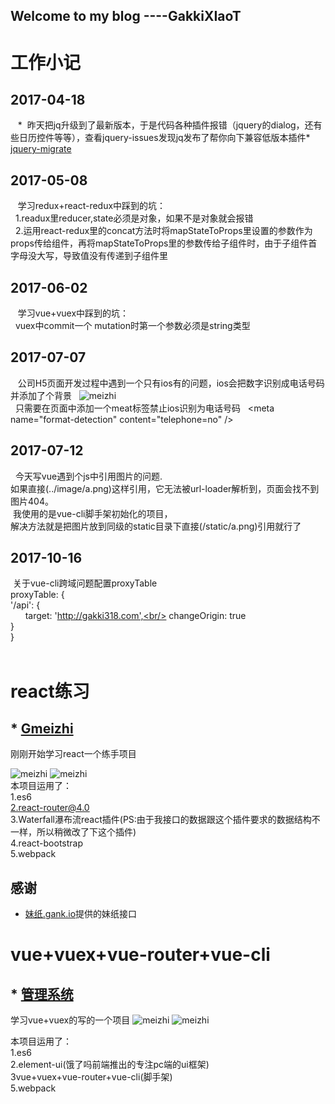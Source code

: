 ## Welcome to my blog  ----GakkiXIaoT
# 工作小记
##  2017-04-18
    *  昨天把jq升级到了最新版本，于是代码各种插件报错（jquery的dialog，还有些日历控件等等），查看jquery-issues发现jq发布了帮你向下兼容低版本插件* [jquery-migrate](https://github.com/jquery/jquery/issues/3157) 
 ## 2017-05-08
    学习redux+react-redux中踩到的坑：<br/>
    1.readux里reducer,state必须是对象，如果不是对象就会报错<br/>
    2.运用react-redux里的concat方法时将mapStateToProps里设置的参数作为props传给组件，再将mapStateToProps里的参数传给子组件时，由于子组件首字母没大写，导致值没有传递到子组件里
 ## 2017-06-02
    学习vue+vuex中踩到的坑：<br/>
    vuex中commit一个 mutation时第一个参数必须是string类型
 ## 2017-07-07
    公司H5页面开发过程中遇到一个只有ios有的问题，ios会把数字识别成电话号码并添加了个背景 
   ![meizhi](app.png)<br/>
   只需要在页面中添加一个meat标签禁止ios识别为电话号码
   &lt;meta name=&quot;format-detection&quot; content=&quot;telephone=no&quot; /&gt;
## 2017-07-12
   今天写vue遇到个js中引用图片的问题.<br/>
  如果直接(../image/a.png)这样引用，它无法被url-loader解析到，页面会找不到图片404。<br/>
  我使用的是vue-cli脚手架初始化的项目，<br/>
  解决方法就是把图片放到同级的static目录下直接(/static/a.png)引用就行了
## 2017-10-16
  关于vue-cli跨域问题配置proxyTable<br/>
  proxyTable: {<br/>
      '/api': {<br/>
        target: 'http://gakki318.com',<br/>
        changeOrigin: true<br/>
      }<br/>
    }<br/>
  
# react练习
## * [Gmeizhi](https://github.com/tyn520215/Gmeizhi)
刚刚开始学习react一个练手项目<br/>

![meizhi](11.png)
![meizhi](22.png)<br/>
本项目运用了：<br/>
1.es6<br/>
2.react-router@4.0<br/>
3.Waterfall瀑布流react插件(PS:由于我接口的数据跟这个插件要求的数据结构不一样，所以稍微改了下这个插件)<br/>
4.react-bootstrap<br/>
5.webpack<br/>
## 感谢
* [妹纸.gank.io](https://github.com/drakeet/Meizhi)提供的妹纸接口


# vue+vuex+vue-router+vue-cli
## * [管理系统](https://github.com/tyn520215/vue-mange)
学习vue+vuex的写的一个项目
![meizhi](shwo.gif)
![meizhi](add.gif)<br/>

本项目运用了：<br/>
1.es6<br/>
2.element-ui(饿了吗前端推出的专注pc端的ui框架)<br/>
3vue+vuex+vue-router+vue-cli(脚手架)<br/>
5.webpack<br/>

